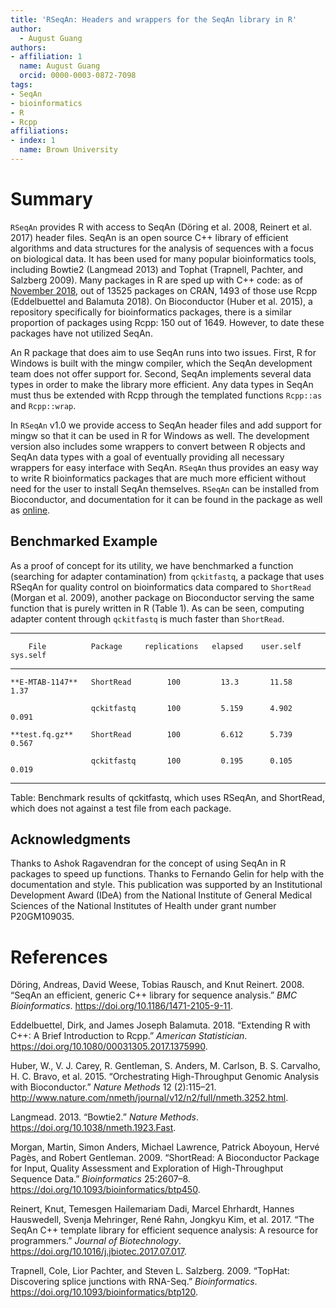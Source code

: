 ```yaml
---
title: 'RSeqAn: Headers and wrappers for the SeqAn library in R'
author:
  - August Guang
authors:
- affiliation: 1
  name: August Guang
  orcid: 0000-0003-0872-7098
tags:
- SeqAn
- bioinformatics
- R
- Rcpp
affiliations:
- index: 1
  name: Brown University
---
```


Summary
=======

`RSeqAn` provides R with access to SeqAn (Döring et al. 2008,
Reinert et al. 2017) header files. SeqAn is an open source C++ library of
efficient algorithms and data structures for the analysis of sequences
with a focus on biological data. It has been used for many popular
bioinformatics tools, including Bowtie2 (Langmead 2013) and Tophat
(Trapnell, Pachter, and Salzberg 2009). Many packages in R are sped up
with C++ code: as of [November
2018](http://dirk.eddelbuettel.com/blog/2018/11/07/), out of 13525
packages on CRAN, 1493 of those use Rcpp (Eddelbuettel and Balamuta
2018). On Bioconductor (Huber et al. 2015), a repository specifically
for bioinformatics packages, there is a similar proportion of packages
using Rcpp: 150 out of 1649. However, to date these packages have not
utilized SeqAn.

An R package that does aim to use SeqAn runs into two issues. First, R
for Windows is built with the mingw compiler, which the SeqAn
development team does not offer support for. Second, SeqAn implements
several data types in order to make the library more efficient. Any data
types in SeqAn must thus be extended with Rcpp through the templated
functions `Rcpp::as` and `Rcpp::wrap`.

In `RSeqAn` v1.0 we provide access to SeqAn header files and add support
for mingw so that it can be used in R for Windows as well. The
development version also includes some wrappers to convert between R
objects and SeqAn data types with a goal of eventually providing all
necessary wrappers for easy interface with SeqAn. `RSeqAn` thus provides
an easy way to write R bioinformatics packages that are much more
efficient without need for the user to install SeqAn themselves.
`RSeqAn` can be installed from Bioconductor, and documentation for it
can be found in the package as well as
[online](https://compbiocore.github.io/RSeqAn/).

Benchmarked Example
-------------------

As a proof of concept for its utility, we have benchmarked a function
(searching for adapter contamination) from `qckitfastq`, a package that
uses RSeqAn for quality control on bioinformatics data compared to
`ShortRead` (Morgan et al. 2009), another package on Bioconductor
serving the same function that is purely written in R (Table 1). As can
be seen, computing adapter content through `qckitfastq` is much faster
than `ShortRead`.

   
   ------------------------------------------------------------------------------
        File          Package     replications   elapsed    user.self  sys.self
   ----------------- ------------ -------------- --------- ---------- -----------
    **E-MTAB-1147**   ShortRead        100         13.3       11.58        1.37    
   
                      qckitfastq       100         5.159      4.902      0.091     

    **test.fq.gz**    ShortRead        100         6.612      5.739      0.567     
     
                      qckitfastq       100         0.195      0.105      0.019      
   ------------------------------------------------------------------------------
     
   Table: Benchmark results of qckitfastq, which uses RSeqAn, and ShortRead, which does not against a test file from each package.


Acknowledgments
---------------

Thanks to Ashok Ragavendran for the concept of using SeqAn in R packages
to speed up functions. Thanks to Fernando Gelin for help with the
documentation and style. This publication was supported by an
Institutional Development Award (IDeA) from the National Institute of
General Medical Sciences of the National Institutes of Health under
grant number P20GM109035.

References
==========

Döring, Andreas, David Weese, Tobias Rausch, and Knut Reinert. 2008.
“SeqAn an efficient, generic C++ library for sequence analysis.” *BMC
Bioinformatics*. <https://doi.org/10.1186/1471-2105-9-11>.

Eddelbuettel, Dirk, and James Joseph Balamuta. 2018. “Extending R with
C++: A Brief Introduction to Rcpp.” *American Statistician*.
<https://doi.org/10.1080/00031305.2017.1375990>.

Huber, W., V. J. Carey, R. Gentleman, S. Anders, M. Carlson, B. S.
Carvalho, H. C. Bravo, et al. 2015. “Orchestrating High-Throughput
Genomic Analysis with Bioconductor.” *Nature Methods* 12 (2):115–21.
<http://www.nature.com/nmeth/journal/v12/n2/full/nmeth.3252.html>.

Langmead. 2013. “Bowtie2.” *Nature Methods*.
<https://doi.org/10.1038/nmeth.1923.Fast>.

Morgan, Martin, Simon Anders, Michael Lawrence, Patrick Aboyoun, Hervé
Pagès, and Robert Gentleman. 2009. “ShortRead: A Bioconductor Package
for Input, Quality Assessment and Exploration of High-Throughput
Sequence Data.” *Bioinformatics* 25:2607–8.
<https://doi.org/10.1093/bioinformatics/btp450>.

Reinert, Knut, Temesgen Hailemariam Dadi, Marcel Ehrhardt, Hannes
Hauswedell, Svenja Mehringer, René Rahn, Jongkyu Kim, et al. 2017. “The
SeqAn C++ template library for efficient sequence analysis: A resource
for programmers.” *Journal of Biotechnology*.
<https://doi.org/10.1016/j.jbiotec.2017.07.017>.

Trapnell, Cole, Lior Pachter, and Steven L. Salzberg. 2009. “TopHat:
Discovering splice junctions with RNA-Seq.” *Bioinformatics*.
<https://doi.org/10.1093/bioinformatics/btp120>.
